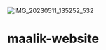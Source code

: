 ![IMG_20230511_135252_532](https://github.com/maalikwebs/maalik-website/assets/133218769/fea9ad3f-c509-4862-88ed-f24e14561c01)
# maalik-website
